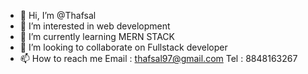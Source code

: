 - 👋 Hi, I’m @Thafsal
- 👀 I’m interested in web development
- 🌱 I’m currently learning MERN STACK
- 💞️ I’m looking to collaborate on Fullstack developer 
- 📫 How to reach me Email : thafsal97@gmail.com  Tel : 8848163267

<!---
Thafsal/Thafsal is a ✨ special ✨ repository because its `README.md` (this file) appears on your GitHub profile.
You can click the Preview link to take a look at your changes.
--->
